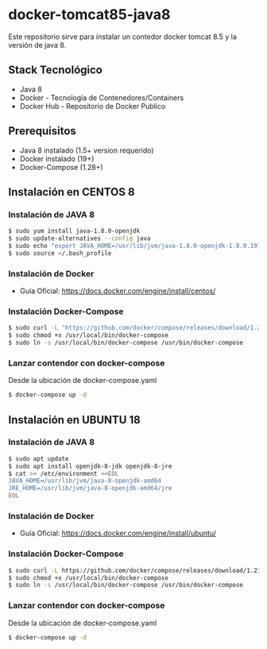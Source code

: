 # docker-tomcat85-java8

Este repositorio sirve para instalar un contedor docker tomcat 8.5 y la versión de java 8.

## Stack Tecnológico

- Java 8
- Docker - Tecnología de Contenedores/Containers
- Docker Hub - Repositorio de Docker Publico

## Prerequisitos

- Java 8 instalado (1.5+ version requerido)
- Docker instalado (19+)
- Docker-Compose (1.28+)

## Instalación en CENTOS 8

### Instalación de JAVA 8

```bash
$ sudo yum install java-1.8.0-openjdk
$ sudo update-alternatives --config java
$ sudo echo "export JAVA_HOME=/usr/lib/jvm/java-1.8.0-openjdk-1.8.0.191.b12-1.el7_6.x86_64/jre/bin/java" >> ~/.bash_profile
$ sudo source ~/.bash_profile
```

### Instalación de Docker

- Guía Oficial: https://docs.docker.com/engine/install/centos/

### Instalación Docker-Compose

```bash
$ sudo curl -L "https://github.com/docker/compose/releases/download/1.28.2/docker-compose-$(uname -s)-$(uname -m)" -o /usr/local/bin/docker-compose
$ sudo chmod +x /usr/local/bin/docker-compose
$ sudo ln -s /usr/local/bin/docker-compose /usr/bin/docker-compose
```

### Lanzar contendor con docker-compose

Desde la ubicación de docker-compose.yaml

```bash
$ docker-compose up -d 
``` 

## Instalación en UBUNTU 18

### Instalación de JAVA 8

```bash
$ sudo apt update
$ sudo apt install openjdk-8-jdk openjdk-8-jre
$ cat >> /etc/environment <<EOL
JAVA_HOME=/usr/lib/jvm/java-8-openjdk-amd64
JRE_HOME=/usr/lib/jvm/java-8-openjdk-amd64/jre
EOL
```

### Instalación de Docker

- Guía Oficial: https://docs.docker.com/engine/install/ubuntu/

### Instalación Docker-Compose

```bash
$ sudo curl -L https://github.com/docker/compose/releases/download/1.21.2/docker-compose-`uname -s`-`uname -m` -o /usr/local/bin/docker-compose
$ sudo chmod +x /usr/local/bin/docker-compose
$ sudo ln -s /usr/local/bin/docker-compose /usr/bin/docker-compose
```

### Lanzar contendor con docker-compose

Desde la ubicación de docker-compose.yaml

```bash
$ docker-compose up -d 
``` 
